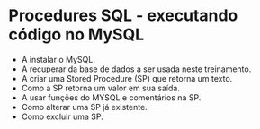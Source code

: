 # Procedures SQL - executando código no MySQL

- A instalar o MySQL.
- A recuperar da base de dados a ser usada neste treinamento.
- A criar uma Stored Procedure (SP) que retorna um texto.
- Como a SP retorna um valor em sua saída.
- A usar funções do MYSQL e comentários na SP.
- Como alterar uma SP já existente.
- Como excluir uma SP.